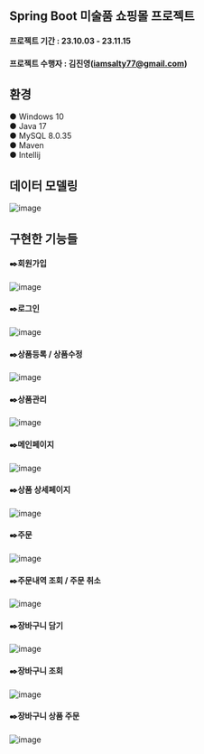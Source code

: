 ## Spring Boot 미술품 쇼핑몰 프로젝트
#### 프로젝트 기간 : 23.10.03 - 23.11.15
#### 프로젝트 수행자 : 김진영(iamsalty77@gmail.com)

## 환경
● Windows 10<br>
● Java 17<br>
● MySQL 8.0.35<br>
● Maven<br>
● Intellij

## 데이터 모델링
![image](https://github.com/iamsalty77/shop/assets/135121777/4d448d8b-945c-4c9b-b2a2-61e77393b978)

## 구현한 기능들
#### ✒️회원가입
![image](https://github.com/iamsalty77/shop/assets/135121777/fc890d1b-46d6-42f9-93ee-7810a583e6c0)
#### ✒️로그인
![image](https://github.com/iamsalty77/shop/assets/135121777/cbc52909-ef27-4f43-84e6-53424c00e750)
#### ✒️상품등록 / 상품수정
![image](https://github.com/iamsalty77/shop/assets/135121777/670b483a-0cdb-4bd9-9cd6-35ff7cfca054)
#### ✒️상품관리
![image](https://github.com/iamsalty77/shop/assets/135121777/d185ff98-d5c4-4d09-972e-38ab237adabe)
#### ✒️메인페이지
![image](https://github.com/iamsalty77/shop/assets/135121777/20588c80-af63-4935-9c26-5ad41cda5fe9)
#### ✒️상품 상세페이지
![image](https://github.com/iamsalty77/shop/assets/135121777/eb350239-8715-4184-b59c-3ed3c59357f1)
#### ✒️주문
![image](https://github.com/iamsalty77/shop/assets/135121777/b0ce37f8-2c13-4e6a-8802-db5d3657606e)
#### ✒️주문내역 조회 / 주문 취소
![image](https://github.com/iamsalty77/shop/assets/135121777/046909b7-8316-410d-9361-acc4e96dc729)
#### ✒️장바구니 담기
![image](https://github.com/iamsalty77/shop/assets/135121777/b875bcaa-3929-4a3d-8dc6-82f2eaa0cc0a)
#### ✒️장바구니 조회
![image](https://github.com/iamsalty77/shop/assets/135121777/8eb7a44d-404e-480d-b30c-679aa3928971)
#### ✒️장바구니 상품 주문
![image](https://github.com/iamsalty77/shop/assets/135121777/8a31574b-d760-4037-89c3-7acdce32a938)


